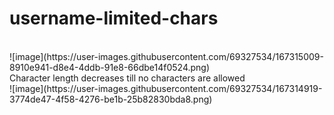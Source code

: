 # username-limited-chars
<br>
![image](https://user-images.githubusercontent.com/69327534/167315009-8910e941-d8e4-4ddb-91e8-66dbe14f0524.png)<br>
Character length decreases till no characters are allowed
<br>
![image](https://user-images.githubusercontent.com/69327534/167314919-3774de47-4f58-4276-be1b-25b82830bda8.png)
